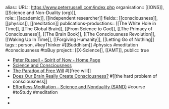 alias::
URL:: https://www.peterrussell.com/index.php
organisation:: [[IONS]], [[Science and Non-Duality (org)]],  
role:: [[academic]], [[independent researcher]] 
fields:: [[consciousness]], [[physics]], [[meditation]] 
publications-productions:: [[The White Hole in Time]], [[The Global Brain]], [[From Science to God]], [[The Primacy of Consciousness]], [[The Brain Book]], [[The Consciousness Revolution]], [[Waking Up In Time]], [[Forgiving Humanity]], [[Letting Go of Nothing]] 
tags:: person, #keyThinker #[[Buddhism]] #physics #meditation #consciousness #toBuy 
project:: [[X-Science]], [[AMT]], 
public:: true

- [Peter Russell - Spirit of Now - Home Page](https://www.peterrussell.com/index.php)
- [Science and Consciousness](https://www.peterrussell.com/SCG/scg.php)
- [The Paradox of Free Will](https://www.peterrussell.com/SP/freewill.php) #[[free will]]
- [Does Our Brain Really Create Consciousness?](https://www.peterrussell.com/SP/huff1brainconsc.php) #[[the hard problem of consciousness]]
- [Effortless Meditation - Science and Nonduality (SAND)](https://scienceandnonduality.com/event/effortless-meditation/) #course #toStudy #meditation
-
-